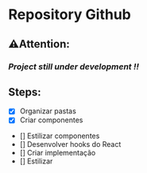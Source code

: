 # Repository Github

## ⚠️Attention: 

### **_Project still under development !!_**

## Steps: 

- [x] Organizar pastas
- [x] Criar componentes
- [] Estilizar componentes
- [] Desenvolver hooks do React
- [] Criar implementação
- [] Estilizar
